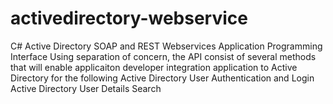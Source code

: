 # activedirectory-webservice
C# Active Directory SOAP and REST  Webservices Application Programming Interface
Using separation of concern, the API consist of several methods that will enable applicaiton developer integration application to Active Directory for the following
Active Directory User Authentication and Login
Active Directory User Details Search
